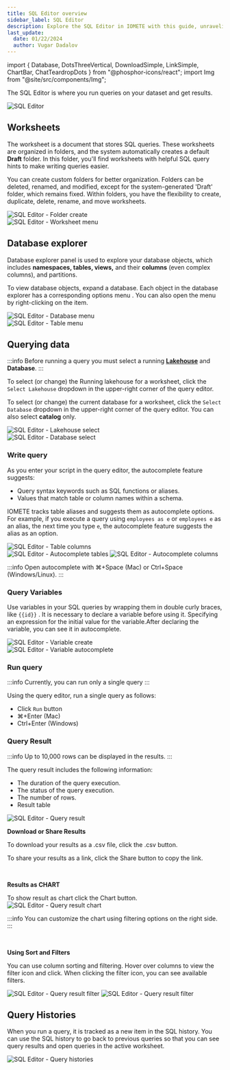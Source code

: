 ```yaml
---
title: SQL Editor overview
sidebar_label: SQL Editor
description: Explore the SQL Editor in IOMETE with this guide, unraveling the intricacies of querying for a seamless and efficient data exploration experience.
last_update:
  date: 01/22/2024
  author: Vugar Dadalov
---
```


import { Database, DotsThreeVertical, DownloadSimple, LinkSimple, ChartBar, ChatTeardropDots } from "@phosphor-icons/react";
import Img from "@site/src/components/Img";

The SQL Editor is where you run queries on your dataset and get results.

<Img src="/img/user-guide/sql-editor/sql-editor.png" alt="SQL Editor"/>

## Worksheets

The worksheet is a document that stores SQL queries. These worksheets are organized in folders, and the system automatically creates a default **Draft** folder. In this folder, you'll find worksheets with helpful SQL query hints to make writing queries easier.

You can create custom folders for better organization. Folders can be deleted, renamed, and modified, except for the system-generated 'Draft' folder, which remains fixed. Within folders, you have the flexibility to create, duplicate, delete, rename, and move worksheets.

<div className="row">
    <div className="col col--6">
      <Img src="/img/user-guide/sql-editor/folder-create.png" alt="SQL Editor - Folder create" maxWidth="400px"/>
    </div>
    <div className="col col--6">
      <Img src="/img/user-guide/sql-editor/worksheet-menu.png" alt="SQL Editor - Worksheet menu" maxWidth="400px"/>
    </div>
  </div>

## Database explorer

Database explorer panel is used to explore your database objects, which includes **namespaces, tables, views,** and their **columns** (even complex columns), and partitions.

To view database objects, expand a database. Each object in the database explorer has a corresponding options menu <DotsThreeVertical size={16} weight="duotone"/>.
You can also open the menu by right-clicking on the item.

<div className="row">
    <div className="col col--6">
      <Img src="/img/user-guide/sql-editor/db-menu.png" alt="SQL Editor - Database menu" maxWidth="400px"/>
    </div>
    <div className="col col--6">
      <Img src="/img/user-guide/sql-editor/table-menu.png" alt="SQL Editor - Table menu" maxWidth="400px"/>
    </div>
</div>

## Querying data

:::info
Before running a query you must select a running **[Lakehouse](/user-guide/virtual-lakehouses)** and **Database**.
:::

To select (or change) the Running lakehouse for a worksheet, click the `Select Lakehouse` dropdown in the upper-right corner of the query editor.

To select (or change) the current database for a worksheet, click the `Select Database` dropdown in the upper-right corner of the query editor.
You can also select **catalog** only.

<div className="row">
    <div className="col col--6">
      <Img src="/img/user-guide/sql-editor/lakehouse-select.png" alt="SQL Editor - Lakehouse select" maxWidth="400px"/>
    </div>
    <div className="col col--6">
      <Img src="/img/user-guide/sql-editor/db-select.png" alt="SQL Editor - Database select" maxWidth="400px"/>
    </div>
</div>

### Write query

As you enter your script in the query editor, the autocomplete feature suggests:

- Query syntax keywords such as SQL functions or aliases.
- Values that match table or column names within a schema.

IOMETE tracks table aliases and suggests them as autocomplete options. For example, if you execute a query using `employees as e` or `employees e` as an alias, the next time you type `e`, the autocomplete feature suggests the alias as an option.

  <div className="row">
    <div className="col col--5">
      <Img src="/img/user-guide/sql-editor/table-columns.png" alt="SQL Editor - Table columns" maxWidth="400px"/>
    </div>
    <div className="col col--7">
      <Img src="/img/user-guide/sql-editor/autocomplete-table.png" alt="SQL Editor - Autocomplete tables" maxWidth="400px"/>
      <Img src="/img/user-guide/sql-editor/autocomplete-column.png" alt="SQL Editor - Autocomplete columns" maxWidth="400px"/>
    </div>
  </div>

:::info Open autocomplete with
⌘+Space (Mac) or Ctrl+Space (Windows/Linux).
:::

### Query Variables

Use variables in your SQL queries by wrapping them in double curly braces, like `{{id}}` .
It is necessary to declare a variable before using it. Specifying an expression for the initial value for the variable.After declaring the variable, you can see it in autocomplete.

<div className="row">
    <div className="col col--6">
      <Img src="/img/user-guide/sql-editor/variable-create.png" alt="SQL Editor - Variable create" maxWidth="400px"/>
    </div>
    <div className="col col--6">
      <Img src="/img/user-guide/sql-editor/variable-autocomplete.png" alt="SQL Editor - Variable autocomplete" maxWidth="400px"/>
    </div>
</div>

### Run query

:::info
Currently, you can run only a single query
:::

Using the query editor, run a single query as follows:

- Click `Run` button
- ⌘+Enter (Mac)
- Ctrl+Enter (Windows)

### Query Result

:::info
Up to 10,000 rows can be displayed in the results.
:::

The query result includes the following information:

- The duration of the query execution.
- The status of the query execution.
- The number of rows.
- Result table

<Img src="/img/user-guide/sql-editor/sql-editor-query-result-1.png" alt="SQL Editor - Query result"/>

<br/>

**Download or Share Results**

To download your results as a .csv file, click the <span className="inline-button"><DownloadSimple size={16}/>.csv</span> button.

To share your results as a link, click the <span className="inline-button"><LinkSimple size={16}/>Share</span> button to copy the link.

<br/>

**Results as CHART**

To show result as chart click the <span className="inline-button"><ChartBar size={16}/>Chart</span> button.
<Img src="/img/user-guide/sql-editor/sql-editor-query-result-chart.png"  alt="SQL Editor - Query result chart"/>

:::info
You can customize the chart using filtering options on the right side.
:::

<br/>

**Using Sort and Filters**

You can use column sorting and filtering. Hover over columns to view the filter icon and click.
When clicking the filter icon, you can see available filters.

<Img src="/img/user-guide/sql-editor/sql-editor-result-filter-1.png" maxWidth="360px" alt="SQL Editor - Query result filter"/>

<Img src="/img/user-guide/sql-editor/sql-editor-result-filter-contains-1.png" alt="SQL Editor - Query result filter"/>

## Query Histories

When you run a query, it is tracked as a new item in the SQL history. You can use the SQL history to go back to previous queries so that you can see query results and open queries in the active worksheet.

<Img src="/img/user-guide/sql-editor/query-history.png" alt="SQL Editor - Query histories"/>

<!-- ## IOMETE AI Assistant

To open IOMETE AI Assistant click the <span className="inline-button"><ChatTeardropDots size={16}/>AI Assistant</span> button.

<Img src="/img/user-guide/sql-editor/sql-editor-ai-chat.png"  alt="SQL Editor - Query result chart"/>

:::info
You can easily paste the SQL code using the <span className="inline-button">Paste into editor</span> button from the chat into our editor, and then run it.
:::

IOMETE SQL AI assistant can help users in many different ways, some of which are:

- **Helping write queries:** It creates SQL queries for users who aren't familiar with SQL or want quicker query writing.

- **Fixing errors:** It finds and fixes mistakes in SQL queries instantly, so users can write accurate queries.

- **Speeding up queries:** It suggests ways to make SQL queries run faster and more efficiently.

- **Quick suggestions:** It predicts and suggests SQL words, namespaces, tables and more as users type, cutting down on errors and speeding up writing.

- **Exploring data:** It makes it easier to understand databases by showing how tables relate and what information they hold. -->
